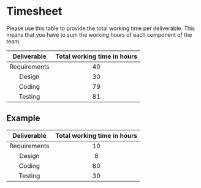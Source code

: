 # Timesheet

Please use this table to provide the total working time per deliverable. This means that you have to sum the working hours of each component of the team.

| Deliverable | Total working time in hours |
|:-----------:|:------------------:|
|Requirements|40 |
|Design |30 |
|Coding |79|
|Testing |81 |


## Example

| Deliverable | Total working time in hours |
|:-----------:|:------------------:|
|Requirements| 10 |
|Design | 8 |
|Coding | 80 |
|Testing | 30 |
